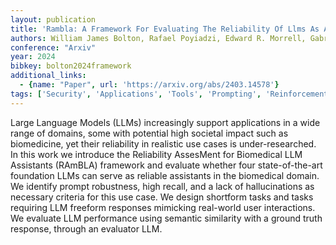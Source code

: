 ```yaml
---
layout: publication
title: 'Rambla: A Framework For Evaluating The Reliability Of Llms As Assistants In The Biomedical Domain'
authors: William James Bolton, Rafael Poyiadzi, Edward R. Morrell, Gabriela Van Bergen Gonzalez Bueno, Lea Goetz
conference: "Arxiv"
year: 2024
bibkey: bolton2024framework
additional_links:
  - {name: "Paper", url: 'https://arxiv.org/abs/2403.14578'}
tags: ['Security', 'Applications', 'Tools', 'Prompting', 'Reinforcement Learning']
---
```

Large Language Models (LLMs) increasingly support applications in a wide
range of domains, some with potential high societal impact such as biomedicine,
yet their reliability in realistic use cases is under-researched. In this work
we introduce the Reliability AssesMent for Biomedical LLM Assistants (RAmBLA)
framework and evaluate whether four state-of-the-art foundation LLMs can serve
as reliable assistants in the biomedical domain. We identify prompt robustness,
high recall, and a lack of hallucinations as necessary criteria for this use
case. We design shortform tasks and tasks requiring LLM freeform responses
mimicking real-world user interactions. We evaluate LLM performance using
semantic similarity with a ground truth response, through an evaluator LLM.
